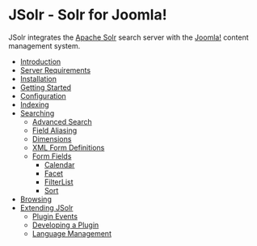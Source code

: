 JSolr - Solr for Joomla!
=======

JSolr integrates the [Apache Solr](https://lucene.apache.org/solr/) search server with the [Joomla!](https://www.joomla.org/) content management system.

* [Introduction](README.md)
* [Server Requirements](server_requirements.md)
* [Installation](installation.md)
* [Getting Started](getting_started.md)
* [Configuration](configuration.md)
* [Indexing](indexing.md)
* [Searching](searching.md)
    * [Advanced Search](advanced-search.md)
    * [Field Aliasing](field-aliasing.md)
    * [Dimensions](dimensions.md)
    * [XML Form Definitions](xml-form-definitions.md)
    * [Form Fields](form-fields.md)
        * [Calendar](calendartool.md)
        * [Facet](facets.md)
        * [FilterList](filterlist.md)
        * [Sort](sort.md)
* [Browsing](browsing.md)
* [Extending JSolr](extending_jsolr.md)
    * [Plugin Events](plugin_events.md)
    * [Developing a Plugin](developing_a_plugin.md)
    * [Language Management](language-management.md)
